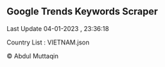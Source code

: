 

## Google Trends Keywords Scraper 
 
Last Update 04-01-2023 , 23:36:18

Country List :
VIETNAM.json



© Abdul Muttaqin 
